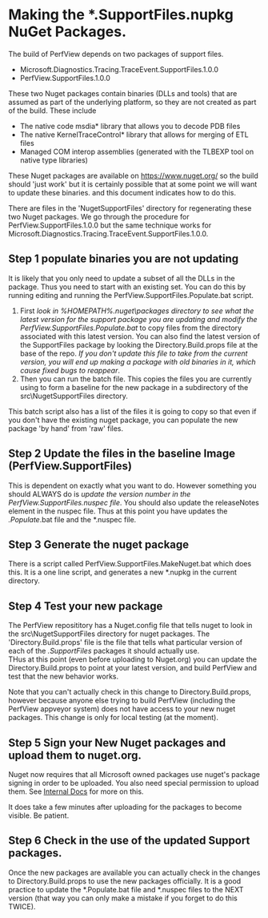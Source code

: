 # Making the *.SupportFiles.nupkg NuGet Packages.

The build of PerfView depends on two packages of support files.  

 * Microsoft.Diagnostics.Tracing.TraceEvent.SupportFiles.1.0.0
 * PerfView.SupportFiles.1.0.0


These two Nuget packages contain binaries (DLLs and tools) that are assumed as 
part of the underlying platform, so they are not created as part of the build.  These
include 

 * The native code msdia* library that allows you to decode PDB files
 * The native KernelTraceControl* library that allows for merging of ETL files
 * Managed COM interop assemblies (generated with the TLBEXP tool on native type libraries)


These Nuget packages are available on https://www.nuget.org/ so the build should 'just work'
but it is certainly possible that at some point we will want to update these binaries. 
and this document indicates how to do this.  

There are files in the 'NugetSupportFiles' directory for regenerating these two Nuget packages.
We go through the procedure for PerfView.SupportFiles.1.0.0 but the same technique works for
Microsoft.Diagnostics.Tracing.TraceEvent.SupportFiles.1.0.0.


## Step 1 populate binaries you are not updating

It is likely that you only need to update a subset of all the DLLs in the package.  Thus you
need to start with an existing set.  You can do this by running editing and running the 
PerfView.SupportFiles.Populate.bat script.  

1.  First *look in %HOMEPATH%\.nuget\packages directory to see what the latest version for 
    the support package you are updating and modify 
    the PerfView.SupportFiles.Populate.bat* to copy files from the directory associated
    with this latest version.   You can also find the latest
    version of the SupportFiles package by looking the Directory.Build.props file at the 
    base of the repo.   *If you don't update this
    file to take from the current version, you will end up making a package with old 
    binaries in it, which cause fixed bugs to reappear*.  
2.  Then you can run the batch file. This copies the files you are currently using
    to form a baseline for the new package in a subdirectory of the src\NugetSupportFiles
	directory.  

This batch script also has a list of the files it is going to copy so that even if you don't
have the existing nuget package, you can populate the new package 'by hand' from 'raw' files.

## Step 2 Update the files in the baseline Image (PerfView.SupportFiles)

This is dependent on exactly what you want to do. However something you should ALWAYS do
is *update the version number in the PerfView.SupportFiles.nuspec file*.  You should also
update the releaseNotes element in the nuspec file. Thus at this
point you have updates the *.Populate*.bat file and the *.nuspec file. 

## Step 3 Generate the nuget package

There is a script called PerfView.SupportFiles.MakeNuget.bat which does this.  It is a one line
script, and generates a new *.nupkg in the current directory.  

## Step 4 Test your new package

The PerfView reposititory has a Nuget.config file that tells nuget to look in the src\NugetSupportFiles
directory for nuget packages.   The 'Directory.Build.props' file is the file that tells
what particular version of each of the *.SupportFiles* packages it should actually use.  
THus at this point (even before uploading to Nuget.org) you can update the Directory.Build.props to
point at your latest version, and build PerfView and test that the new behavior works.  

Note that you can't actually check in this change to Directory.Build.props, however because 
anyone else trying to build PerfView (including the PerfView appveyor system) does not have access
to your new nuget packages. This change is only for local testing (at the moment).

## Step 5 Sign your New Nuget packages and upload them to nuget.org.

Nuget now requires that all Microsoft owned packages use nuget's package signing in order
to be uploaded.  You also need special permission to upload them.   See 
[Internal Docs](https://devdiv.visualstudio.com/DevDiv/_git/perfview?_a=preview&path=%2Fdocumentation%2Finternal%2FinternalDocs.md&version=GBmain) for more on this.   

It does take a few minutes after uploading for the packages to become visible. Be patient.  

## Step 6 Check in the use of the updated Support packages.

Once the new packages are available you can actually check in the changes to Directory.Build.props to use
the new packages officially. It is a good practice to update the *.Populate.bat file and *.nuspec 
files to the NEXT version (that way you can only make a mistake if you forget to do this TWICE).  
